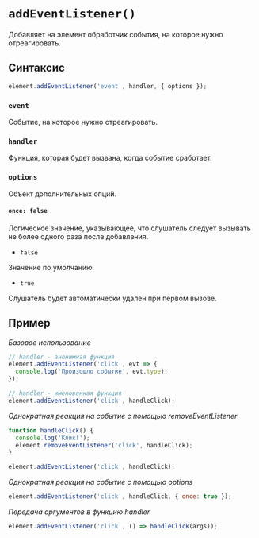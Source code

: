 # `addEventListener()`

Добавляет на элемент обработчик события, на которое нужно отреагировать.

## Синтаксис

```js
element.addEventListener('event', handler, { options });
```

### `event`

Событие, на которое нужно отреагировать.

### `handler`

Функция, которая будет вызвана, когда событие сработает.

### `options`

Объект дополнительных опций.

#### `once: false`

Логическое значение, указывающее, что слушатель следует вызывать не более одного раза после добавления.

- `false`

Значение по умолчанию.

- `true`

Слушатель будет автоматически удален при первом вызове.

## Пример

_Базовое использование_

```js
// handler - aнонимная функция
element.addEventListener('click', evt => {
  console.log('Произошло событие', evt.type);
});

// handler - именованная функция
element.addEventListener('click', handleClick);
```

_Однократная реакция на событие с помощью removeEventListener_

```js
function handleClick() {
  console.log('Клик!');
  element.removeEventListener('click', handleClick);
}

element.addEventListener('click', handleClick);
```

_Однократная реакция на событие с помощью options_

```js
element.addEventListener('click', handleClick, { once: true });
```

_Передача аргументов в функцию handler_

```js
element.addEventListener('click', () => handleClick(args));
```
